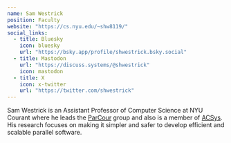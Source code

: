 ```yaml
---
name: Sam Westrick
position: Faculty
website: "https://cs.nyu.edu/~shw8119/"
social_links:
  - title: Bluesky
    icon: bluesky
    url: "https://bsky.app/profile/shwestrick.bsky.social"
  - title: Mastodon
    url: "https://discuss.systems/@shwestrick"
    icon: mastodon
  - title: X
    icon: x-twitter
    url: "https://twitter.com/shwestrick"
---
```

Sam Westrick is an Assistant Professor of Computer Science at NYU Courant
where he leads the [ParCour](https://nyu-parcour.github.io) group and also is a
member of [ACSys](https://cs.nyu.edu/acsys/). His research focuses on
making it simpler and safer to develop efficient and scalable parallel
software.


